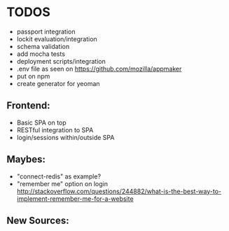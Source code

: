 TODOS
=====

- passport integration
- lockit evaluation/integration
- schema validation
- add mocha tests
- deployment scripts/integration
- .env file as seen on https://github.com/mozilla/appmaker
- put on npm
- create generator for yeoman

Frontend:
---------

- Basic SPA on top
- RESTful integration to SPA
- login/sessions within/outside SPA

Maybes:
-------

- "connect-redis" as example?
- "remember me" option on login http://stackoverflow.com/questions/244882/what-is-the-best-way-to-implement-remember-me-for-a-website


New Sources:
------------
